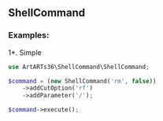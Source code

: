 ShellCommand
----

### Examples:

1*. Simple
```php
use ArtARTs36\ShellCommand\ShellCommand;

$command = (new ShellCommand('rm', false))
    ->addCutOption('rf')
    ->addParameter('/');

$command->execute();
```
